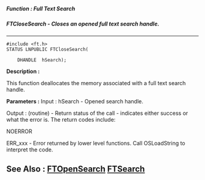 ##### Function : Full Text Search
##### FTCloseSearch - Closes an opened full text search handle.
---
```
#include <ft.h>
STATUS LNPUBLIC FTCloseSearch(

	DHANDLE  hSearch);
```
**Description :**

This function deallocates the memory associated with a full text search handle.

**Parameters :**
Input :
hSearch  -  Opened search handle.

Output :
(routine)  -   Return status of the call - indicates either success or what the error is. The return codes include:

NOERROR

ERR_xxx - Error returned by lower level functions. Call OSLoadString to interpret the code.



**See Also :**
[FTOpenSearch](/domino-c-api-docs/reference/Func/FTOpenSearch)
[FTSearch](/domino-c-api-docs/reference/Func/FTSearch)
---
